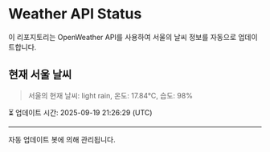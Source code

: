 
# Weather API Status

이 리포지토리는 OpenWeather API를 사용하여 서울의 날씨 정보를 자동으로 업데이트합니다.

## 현재 서울 날씨
> 서울의 현재 날씨: light rain, 온도: 17.84°C, 습도: 98%

⏳ 업데이트 시간: 2025-09-19 21:26:29 (UTC)

---
자동 업데이트 봇에 의해 관리됩니다.
